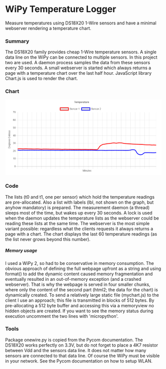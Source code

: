 # WiPy Temperature Logger
Measure temperatures using DS18X20 1-Wire sensors and have a minimal webserver rendering a temperature chart.

### Summary
The DS18X20 family provides cheap 1-Wire temperature sensors. A single data line on the WiPy can be connected to multiple sensors. In this project two are used. A daemon process samples the data from these sensors every 30 seconds. A small webserver is started which always returns a page with a temperature chart over the last half hour. JavaScript library Chart.js is used to render the chart.

### Chart
![](https://github.com/erikdelange/WiPy-2.0-Temperature-Logger/blob/master/chart.png)

### Code
The lists (t0 and t1, one per sensor) which hold the temperature readings are pre-allocated. Also a list with labels (lbl, not shown on the graph, but anyhow mandatory) is prepared. The measurement daemon (a thread) sleeps most of the time, but wakes up every 30 seconds. A lock is used when the daemon updates the temperature lists as the webserver could be reading these lists at the same time. The webserver is the most simple variant possible: regardless what the clients requests it always returns a page with a chart. The chart displays the last 60 temperature readings (as the list never grows beyond this number).

##### Memory usage
I used a WiPy 2, so had to be conservative in memory consumption. The obvious approach of defining the full webpage upfront as a string and using format() to add the dynamic content caused memory fragmentation and eventually resulted in an out-of-memory exception (and a crashed webserver). That is why the webpage is served in four smaller chunks, where only the content of the second part (html2; the data for the chart) is dynamically created. To send a relatively large static file (mychart.js) to the client I use an approach; this file is transmitted in blocks of 512 bytes. By pre-allocating a 512 byte buffer and accessing this via a memoryview no hidden objects are created. If you want to see the memory status during execution uncomment the two lines with 'micropython'.

### Tools
Package onewire.py is copied from the Pycom documentation.
The DS18X20 works perfectly on 3.3V, but do not forget to place a 4K7 resistor between Vdd and the sensors data line. It does not matter how many sensors are connected to that data line.
Of course the WiPy must be visible in your network. See the Pycom documentation on how to setup WLAN.
